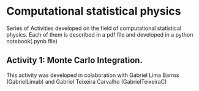 # Computational statistical physics
Series of Activities developed on the field of computational statistical physics. Each of them is described in a pdf file and developed in a python notebook(.pynb file)

## Activity 1: Monte Carlo Integration.
This activity was developed in colaboration with Gabriel Lima Barros (GabrielLimab) and Gabriel Teixeira Carvalho (GabrielTeixeiraC)

